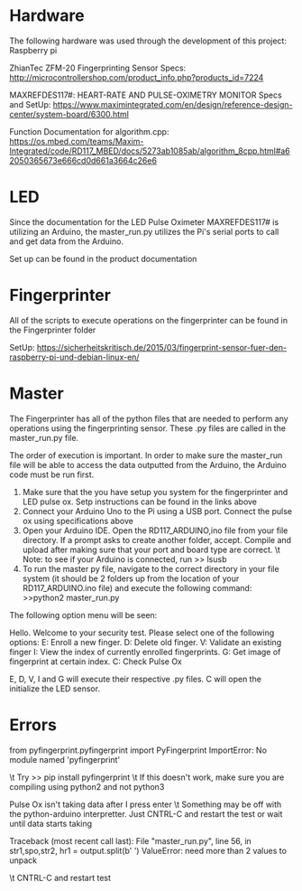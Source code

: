 # Hardware
The following hardware was used through the development of this project:
Raspberry pi

ZhianTec ZFM-20 Fingerprinting Sensor
  Specs: http://microcontrollershop.com/product_info.php?products_id=7224
  
  
MAXREFDES117#: HEART-RATE AND PULSE-OXIMETRY MONITOR
  Specs and SetUp: https://www.maximintegrated.com/en/design/reference-design-center/system-board/6300.html

  Function Documentation for algorithm.cpp: https://os.mbed.com/teams/Maxim-Integrated/code/RD117_MBED/docs/5273ab1085ab/algorithm_8cpp.html#a62050365673e666cd0d661a3664c26e6
  
# LED
Since the documentation for the LED Pulse Oximeter MAXREFDES117# is utilizing an Arduino, the master_run.py utilizes the Pi's serial ports to call and get data from the Arduino.

Set up can be found in the product documentation

# Fingerprinter
All of the scripts to execute operations on the fingerprinter can be found in the Fingerprinter folder

SetUp: https://sicherheitskritisch.de/2015/03/fingerprint-sensor-fuer-den-raspberry-pi-und-debian-linux-en/

# Master
The Fingerprinter has all of the python files that are needed to perform any operations using the fingerprinting sensor. These .py files are called in the master_run.py file.

The order of execution is important. In order to make sure the master_run file will be able to access the data outputted from the Arduino, the Arduino code must be run first.

1) Make sure that the you have setup you system for the fingerprinter and LED pulse ox. Setp instructions can be found in the links above
2) Connect your Arduino Uno to the Pi using a USB port. Connect the pulse ox using specifications above
3) Open your Arduino IDE. Open the RD117_ARDUINO,ino file from your file directory. If a prompt asks to create another folder, accept. Compile and upload after making sure that your port and board type are correct. 
\t Note:  to see if your Arduino is connected, run >> lsusb
4) To run the master py file, navigate to the correct directory in your file system (it should be 2 folders up from the location of your RD117_ARDUINO.ino file) and execute the following command: >>python2 master_run.py

The following option menu will be seen:

Hello. Welcome to your security test. Please select one of the following options:
E: Enroll a new finger.
D: Delete old finger.
V: Validate an existing finger
I: View the index of currently enrolled fingerprints.
G: Get image of fingerprint at certain index.
C: Check Pulse Ox

E, D, V, I and G will execute their respective .py files. C will open the initialize the LED sensor.

# Errors
from pyfingerprint.pyfingerprint import PyFingerprint
ImportError: No module named 'pyfingerprint'

\t Try >> pip install pyfingerprint
\t If this doesn't work, make sure you are compiling using python2 and not python3

Pulse Ox isn't taking data after I press enter
\t Something may be off with the python-arduino interpretter. Just CNTRL-C and restart the test or wait until data starts taking

Traceback (most recent call last):
  File "master_run.py", line 56, in <module>
    str1,spo,str2, hr1  = output.split(b' ')
ValueError: need more than 2 values to unpack
  
\t CNTRL-C and restart test

